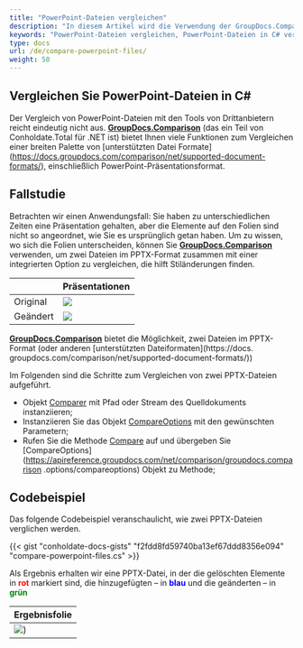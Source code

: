 ```yaml
---
title: "PowerPoint-Dateien vergleichen"
description: "In diesem Artikel wird die Verwendung der GroupDocs.Comparison-API (die Teil von Conholdate.Total für .NET ist) zum Vergleichen von Powerpoint-Dateien erläutert."
keywords: "PowerPoint-Dateien vergleichen, PowerPoint-Dateien in C# vergleichen"
type: docs
url: /de/compare-powerpoint-files/
weight: 50
---
```


## Vergleichen Sie PowerPoint-Dateien in C#

Der Vergleich von PowerPoint-Dateien mit den Tools von Drittanbietern reicht eindeutig nicht aus. **[GroupDocs.Comparison](https://products.groupdocs.com/comparison/net)** (das ein Teil von Conholdate.Total für .NET ist) bietet Ihnen viele Funktionen zum Vergleichen einer breiten Palette von [unterstützten Datei Formate] (https://docs.groupdocs.com/comparison/net/supported-document-formats/), einschließlich PowerPoint-Präsentationsformat.

## Fallstudie
Betrachten wir einen Anwendungsfall: Sie haben zu unterschiedlichen Zeiten eine Präsentation gehalten, aber die Elemente auf den Folien sind nicht so angeordnet, wie Sie es ursprünglich getan haben. Um zu wissen, wo sich die Folien unterscheiden, können Sie **[GroupDocs.Comparison](https://products.groupdocs.com/comparison/net)** verwenden, um zwei Dateien im PPTX-Format zusammen mit einer integrierten Option zu vergleichen, die hilft Stiländerungen finden.

| | Präsentationen |
| --- | --- |
|Original | ![](https://docs.groupdocs.com/comparison/net/images/how-to-compare-powerpoint-presentations_1.png)|
|Geändert | ![](https://docs.groupdocs.com/comparison/net/images/how-to-compare-powerpoint-presentations_2.png)|

[**GroupDocs.Comparison**](https://products.groupdocs.com/comparison/net) bietet die Möglichkeit, zwei Dateien im PPTX-Format (oder anderen [unterstützten Dateiformaten](https://docs. groupdocs.com/comparison/net/supported-document-formats/))

Im Folgenden sind die Schritte zum Vergleichen von zwei PPTX-Dateien aufgeführt.

* Objekt [Comparer](https://apireference.groupdocs.com/net/comparison/groupdocs.comparison/comparer) mit Pfad oder Stream des Quelldokuments instanziieren;
* Instanziieren Sie das Objekt [CompareOptions](https://apireference.groupdocs.com/net/comparison/groupdocs.comparison.options/compareoptions) mit den gewünschten Parametern;
* Rufen Sie die Methode [Compare](https://apireference.groupdocs.com/net/comparison/groupdocs.comparison/comparer) auf und übergeben Sie [CompareOptions](https://apireference.groupdocs.com/net/comparison/groupdocs.comparison .options/compareoptions) Objekt zu Methode;

## Codebeispiel
Das folgende Codebeispiel veranschaulicht, wie zwei PPTX-Dateien verglichen werden.

{{< gist "conholdate-docs-gists" "f2fdd8fd59740ba13ef67ddd8356e094" "compare-powerpoint-files.cs" >}}

Als Ergebnis erhalten wir eine PPTX-Datei, in der die gelöschten Elemente in <font color="red">**rot**</font> markiert sind, die hinzugefügten – in <font color="blue">**blau**</font> und die geänderten – in <font color="green">**grün**</font>

| Ergebnisfolie |
| --- |
| ![](https://docs.groupdocs.com/comparison/net/images/how-to-compare-powerpoint-presentations_3.png))






